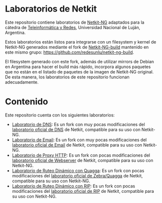 # Laboratorios de Netkit
Este repositorio contiene laboratorios de [Netkit-NG](https://netkit-ng.github.io/) adaptados para la cátedra de [Teleinformática y Redes](http://www.labredes.unlu.edu.ar/tyr), Universidad Nacional de Luján, Argentina.

Estos laboratorios están listos para integrarse con un filesystem y kernel de Netkit-NG generados mediante el fork de [Netkit-NG-build](https://github.com/netkit-ng/netkit-ng-build) mantenido en este mismo grupo: https://github.com/redesunlu/netkit-ng-build.

El filesystem generado con este fork, además de utilizar mirrors de Debian en Argentina para hacer el build más rápido, incorpora algunos paquetes que no están en el listado de paquetes de la imagen de Netkit-NG original. De esta manera, los laboratorios de este repositorio funcionan adecuadamente.

# Contenido

Este repositorio cuenta con los siguientes laboratorios:

 * [Laboratorio de DNS](https://github.com/redesunlu/netkit-labs/blob/master/tarballs/netkit-lab_dns-TYR.tar.gz?raw=true): Es un fork con muy pocas modificaciones del [laboratorio oficial de DNS](http://wiki.netkit.org/netkit-labs/netkit-labs_application-level/netkit-lab_dns/netkit-lab_dns.tar.gz) de Netkit, compatible para su uso con Netkit-NG.
 * [Laboratorio de Email](https://github.com/redesunlu/netkit-labs/blob/master/tarballs/netkit-lab_email.tar.gz?raw=true): Es un fork con muy pocas modificaciones del [laboratorio oficial de Email](http://wiki.netkit.org/netkit-labs/netkit-labs_application-level/netkit-lab_email/netkit-lab_email.tar.gz) de Netkit, compatible para su uso con Netkit-NG.
 * [Laboratorio de Proxy HTTP](https://github.com/redesunlu/netkit-labs/blob/master/tarballs/netkit-lab_proxy-TYR.tar.gz?raw=true): Es un fork con pocas modificaciones del [laboratorio oficial de Webserver](http://wiki.netkit.org/netkit-labs/netkit-labs_application-level/netkit-lab_webserver/netkit-lab_webserver.tar.gz) de Netkit, compatible para su uso con Netkit-NG.
 * [Laboratorio de Ruteo Dinámico con Quagga](https://github.com/redesunlu/netkit-labs/blob/master/tarballs/netkit-lab_quagga-TYR.tar.gz?raw=true): Es un fork con pocas modificaciones del [laboratorio oficial de Zebra/Quagga](http://wiki.netkit.org/netkit-labs/netkit-labs_basic-topics/netkit-lab_quagga/netkit-lab_quagga.tar.gz) de Netkit, compatible para su uso con Netkit-NG.
 * [Laboratorio de Ruteo Dinámico con RIP](https://github.com/redesunlu/netkit-labs/blob/master/tarballs/netkit-lab_rip-TYR.tar.gz?raw=true): Es un fork con pocas modificaciones del [laboratorio oficial de RIP](http://wiki.netkit.org/netkit-labs/netkit-labs_basic-topics/netkit-lab_rip/netkit-lab_rip.tar.gz) de Netkit, compatible para su uso con Netkit-NG.
